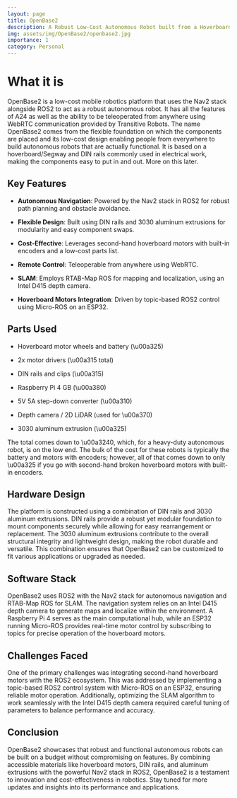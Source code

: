```yaml
---
layout: page
title: OpenBase2
description: A Robust Low-Cost Autonomous Robot built from a Hoverboard
img: assets/img/OpenBase2/openbase2.jpg
importance: 1
category: Personal
---
```


# What it is

OpenBase2 is a low-cost mobile robotics platform that uses the Nav2 stack alongside ROS2 to act as a robust autonomous robot. It has all the features of A24 as well as the ability to be teleoperated from anywhere using WebRTC communication provided by Transitive Robots. The name OpenBase2 comes from the flexible foundation on which the components are placed and its low-cost design enabling people from everywhere to build autonomous robots that are actually functional. It is based on a hoverboard/Segway and DIN rails commonly used in electrical work, making the components easy to put in and out. More on this later.



## Key Features

- **Autonomous Navigation**: Powered by the Nav2 stack in ROS2 for robust path planning and obstacle avoidance.

- **Flexible Design**: Built using DIN rails and 3030 aluminum extrusions for modularity and easy component swaps.

- **Cost-Effective**: Leverages second-hand hoverboard motors with built-in encoders and a low-cost parts list.

- **Remote Control**: Teleoperable from anywhere using WebRTC.

- **SLAM**: Employs RTAB-Map ROS for mapping and localization, using an Intel D415 depth camera.

- **Hoverboard Motors Integration**: Driven by topic-based ROS2 control using Micro-ROS on an ESP32.



## Parts Used

- Hoverboard motor wheels and battery (\u00a325)

- 2x motor drivers (\u00a315 total)

- DIN rails and clips (\u00a315)

- Raspberry Pi 4 GB (\u00a380)

- 5V 5A step-down converter (\u00a310)

- Depth camera / 2D LiDAR (used for \u00a370)

- 3030 aluminum extrusion (\u00a325)



The total comes down to \u00a3240, which, for a heavy-duty autonomous robot, is on the low end. The bulk of the cost for these robots is typically the battery and motors with encoders; however, all of that comes down to only \u00a325 if you go with second-hand broken hoverboard motors with built-in encoders.



## Hardware Design

The platform is constructed using a combination of DIN rails and 3030 aluminum extrusions. DIN rails provide a robust yet modular foundation to mount components securely while allowing for easy rearrangement or replacement. The 3030 aluminum extrusions contribute to the overall structural integrity and lightweight design, making the robot durable and versatile. This combination ensures that OpenBase2 can be customized to fit various applications or upgraded as needed.



## Software Stack

OpenBase2 uses ROS2 with the Nav2 stack for autonomous navigation and RTAB-Map ROS for SLAM. The navigation system relies on an Intel D415 depth camera to generate maps and localize within the environment. A Raspberry Pi 4 serves as the main computational hub, while an ESP32 running Micro-ROS provides real-time motor control by subscribing to topics for precise operation of the hoverboard motors.



## Challenges Faced

One of the primary challenges was integrating second-hand hoverboard motors with the ROS2 ecosystem. This was addressed by implementing a topic-based ROS2 control system with Micro-ROS on an ESP32, ensuring reliable motor operation. Additionally, optimizing the SLAM algorithm to work seamlessly with the Intel D415 depth camera required careful tuning of parameters to balance performance and accuracy.



## Conclusion

OpenBase2 showcases that robust and functional autonomous robots can be built on a budget without compromising on features. By combining accessible materials like hoverboard motors, DIN rails, and aluminum extrusions with the powerful Nav2 stack in ROS2, OpenBase2 is a testament to innovation and cost-effectiveness in robotics. Stay tuned for more updates and insights into its performance and applications.
